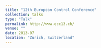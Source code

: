 ```yaml
---
title: "12th European Control Conference"
collection: talks
type: "Talk"
permalink: http://www.ecc13.ch/
venue: ""
date: 2013-07
location: "Zurich, Switzerland"
---
```



